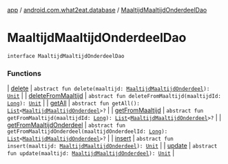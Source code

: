 [app](../../index.md) / [android.com.what2eat.database](../index.md) / [MaaltijdMaaltijdOnderdeelDao](./index.md)

# MaaltijdMaaltijdOnderdeelDao

`interface MaaltijdMaaltijdOnderdeelDao`

### Functions

| [delete](delete.md) | `abstract fun delete(maaltijd: `[`MaaltijdMaaltijdOnderdeel`](../../android.com.what2eat.model/-maaltijd-maaltijd-onderdeel/index.md)`): `[`Unit`](https://kotlinlang.org/api/latest/jvm/stdlib/kotlin/-unit/index.html) |
| [deleteFromMaaltijd](delete-from-maaltijd.md) | `abstract fun deleteFromMaaltijd(maaltijdId: `[`Long`](https://kotlinlang.org/api/latest/jvm/stdlib/kotlin/-long/index.html)`): `[`Unit`](https://kotlinlang.org/api/latest/jvm/stdlib/kotlin/-unit/index.html) |
| [getAll](get-all.md) | `abstract fun getAll(): `[`List`](https://kotlinlang.org/api/latest/jvm/stdlib/kotlin.collections/-list/index.html)`<`[`MaaltijdMaaltijdOnderdeel`](../../android.com.what2eat.model/-maaltijd-maaltijd-onderdeel/index.md)`>?` |
| [getFromMaaltijd](get-from-maaltijd.md) | `abstract fun getFromMaaltijd(maaltijdId: `[`Long`](https://kotlinlang.org/api/latest/jvm/stdlib/kotlin/-long/index.html)`): `[`List`](https://kotlinlang.org/api/latest/jvm/stdlib/kotlin.collections/-list/index.html)`<`[`MaaltijdMaaltijdOnderdeel`](../../android.com.what2eat.model/-maaltijd-maaltijd-onderdeel/index.md)`>?` |
| [getFromMaaltijdOnderdeel](get-from-maaltijd-onderdeel.md) | `abstract fun getFromMaaltijdOnderdeel(maaltijdOnderdeelId: `[`Long`](https://kotlinlang.org/api/latest/jvm/stdlib/kotlin/-long/index.html)`): `[`List`](https://kotlinlang.org/api/latest/jvm/stdlib/kotlin.collections/-list/index.html)`<`[`MaaltijdMaaltijdOnderdeel`](../../android.com.what2eat.model/-maaltijd-maaltijd-onderdeel/index.md)`>?` |
| [insert](insert.md) | `abstract fun insert(maaltijd: `[`MaaltijdMaaltijdOnderdeel`](../../android.com.what2eat.model/-maaltijd-maaltijd-onderdeel/index.md)`): `[`Unit`](https://kotlinlang.org/api/latest/jvm/stdlib/kotlin/-unit/index.html) |
| [update](update.md) | `abstract fun update(maaltijd: `[`MaaltijdMaaltijdOnderdeel`](../../android.com.what2eat.model/-maaltijd-maaltijd-onderdeel/index.md)`): `[`Unit`](https://kotlinlang.org/api/latest/jvm/stdlib/kotlin/-unit/index.html) |

